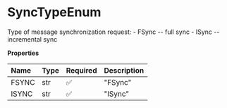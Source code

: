 # SyncTypeEnum

Type of message synchronization request: - FSync -- full sync - ISync -- incremental sync

**Properties**

| Name  | Type | Required | Description |
| :---- | :--- | :------- | :---------- |
| FSYNC | str  | ✅       | "FSync"     |
| ISYNC | str  | ✅       | "ISync"     |

<!-- This file was generated by liblab | https://liblab.com/ -->

